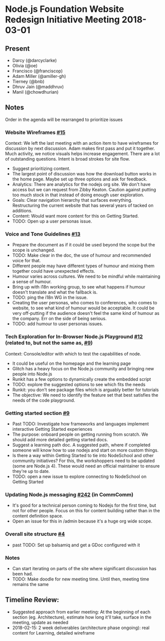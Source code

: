 # Node.js Foundation Website Redesign Initiative Meeting 2018-03-01

## Present
* Darcy (@darcyclarke)
* Olivia (@oe)
* Francisco (@franciscop)
* Adam Miller (@amiller-gh)
* Tierney (@bnb)
* Dhruv Jain (@maddhruv)
* Manil (@chowdhurian)

## Notes
Order in the agenda will be rearranged to prioritize issues

### Website Wireframes [#15](https://github.com/nodejs/website-redesign/issues/15)
Context: We left the last meeting with an action item to have wireframes for discussion by next discussion. Adam makes first pass and put it together. Much activity, we notice visuals helps increase engagement. There are a lot of outstanding questions. Intent is broad strokes for site flow.
* Suggest prioritizing content.
* The largest point of discussion was how the download button works in the home page. Maybe set up three options and ask for feedback.
* Analytics: There are analytics for the nodejs org site. We don't have access but we can request from Zibby Keaton. Caution against putting too much stock in that instead of doing enough user exploration.
* Goals: Clear navigation hierarchy that surfaces everything. Restructuring the current website that has several years of tacked on additions.
* Content: Would want more content for this on Getting Started.
* TODO: Open up a user personas issue.

### Voice and Tone Guidelines [#13](https://github.com/nodejs/website-redesign/issues/13)
* Prepare the document as if it could be used beyond the scope but the scope is unchanged.
* TODO: Make clear in the doc, the use of humour and recommended voice for that.
* Different people may have different types of humour and mixing them together could have unexpected effects.
* Humour varies across cultures. We need to be mindful while maintaining a sense of humour.
* Bring up with i18n working group, to see what happens if humour doesn't translate and what the fallback is.
* TODO: ping the i18n WG in the issue.
* Creating the user personas, who comes to conferences, who comes to website, to see what kind of humour would be acceptable. It could be very off-putting if the audience doesn't feel the same kind of humour as the company. Err on the side of being serious.
* TODO: add humour to user personas issues.

### Tech Exploration for In-Browser Node.js Playground [#12](https://github.com/nodejs/website-redesign/issues/12) (related to, but not the same as, [#9](https://github.com/nodejs/website-redesign/issues/9))
Context: Console/editor with which to test the capabilities of node.
* It could be useful on the homepage and the learning page
* Glitch has a heavy focus on the Node.js community and bringing new people into Node.js
* Runkit has a few options to dynamically create the embedded script
* TODO: explore the suggested options to see which fits the needs
* Runkit: you don't see package files which is arguably better for tutorials
* The objective: We need to identify the feature set that best satisfies the needs of the code playground.

### Getting started section [#9](https://github.com/nodejs/website-redesign/issues/9)
* Past TODO: Investigate how frameworks and languages implement interactive Getting Started experiences
* The purpose: onboard people on getting running from scratch. We should add more detailed getting started docs.
* Suggest a learning path doc. A suggested path, where if completed someone will know how to use nodejs and start on more custom things.
* Is there a way within Getting Started to tie into NodeSchool and other community initiatives? For this, the workshoppers need to be updated (some are Node.js 4). These would need an official maintainer to ensure they're up to date.
* TODO: open a new issue to explore connecting to NodeSchool on Getting Started

### Updating Node.js messaging [#242](https://github.com/nodejs/community-committee/issues/242) (in CommComm)
* It's good for a technical person coming to Nodejs for the first time, but not for other people. Focus on this for content building rather than in the content definition space.
* Open an issue for this in /admin because it's a huge org wide scope.

### Overall site structure [#4](https://github.com/nodejs/website-redesign/issues/4)
* past TODO: Set up balsamiq and get a GDoc configured with it

### Notes
* Can start iterating on parts of the site where significant discussion has been had.
* TODO: Make doodle for new meeting time. Until then, meeting time remains the same

## Timeline Review:
* Suggested approach from earlier meeting: At the beginning of each section (eg. Architecture), estimate how long it'll take, surface in the meeting, update as needed
* 2018-02-15: 2 week deliverables (architecture phase ongoing): real content for Learning, detailed wireframe

